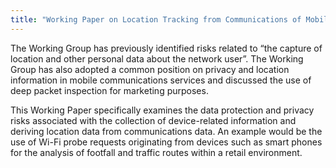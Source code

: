 ```yaml
---
title: "Working Paper on Location Tracking from Communications of Mobile Devices"
---
```


The Working Group has previously identified risks related to “the capture of location and other personal data about the network user”. The Working Group has also adopted a common position on privacy and location information in mobile communications services and discussed the use of deep packet inspection for marketing purposes.

This Working Paper specifically examines the data protection and privacy risks associated with the collection of device-related information and deriving location data from communications data. An example would be the use of Wi-Fi probe requests originating from devices such as smart phones for the analysis of footfall and traffic routes within a retail environment.

